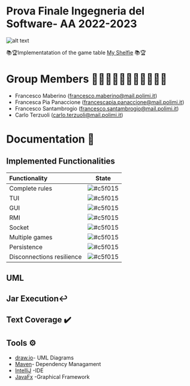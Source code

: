 # Prova Finale Ingegneria del Software- AA 2022-2023 
![alt text](src/main/resources/it/polimi/ingsw/view/gui/misc/MyShelfie.png)

📚🏆Implementatation of the game table [My Shelfie](https://www.craniocreations.it/prodotto/my-shelfie) 📚🏆

# Group Members 🧑🏻‍🦱👩🏻🧑🏻‍🦱🧑🏻‍🦱
+ Francesco Maberino (francesco.maberino@mail.polimi.it)
+ Francesca Pia Panaccione (francescapia.panaccione@mail.polimi.it)
+ Francesco Santambrogio (francesco.santambrogio@mail.polimi.it)
+ Carlo Terzuoli (carlo.terzuoli@mail.polimi.it)

# Documentation 📃

## Implemented Functionalities

| Functionality | State |
|:-----------------------|:------------------------------------:|
Complete rules | ![#c5f015](https://via.placeholder.com/15/008000/000000?text=+) |
| TUI | ![#c5f015](https://via.placeholder.com/15/008000/000000?text=+) |
| GUI | ![#c5f015](https://via.placeholder.com/15/008000/000000?text=+) |
| RMI | ![#c5f015](https://via.placeholder.com/15/008000/000000?text=+)|
| Socket | ![#c5f015](https://via.placeholder.com/15/008000/000000?text=+)|
| Multiple games | ![#c5f015](https://via.placeholder.com/15/008000/000000?text=+) |
| Persistence | ![#c5f015](https://via.placeholder.com/15/008000/000000?text=+) |](https://maven.apache.org/)
| Disconnections resilience | ![#c5f015](https://via.placeholder.com/15/008000/000000?text=+) |

## UML

## Jar Execution↩︎



## Text Coverage ✔️


## Tools ⚙️
+ [draw.io]( https://app.diagrams.net/)- UML Diagrams
+ [Maven](https://maven.apache.org/)- Dependency Managament
+ [IntelliJ](https://www.jetbrains.com/idea/) -IDE
+ [JavaFx](https://openjfx.io/) -Graphical Framework

